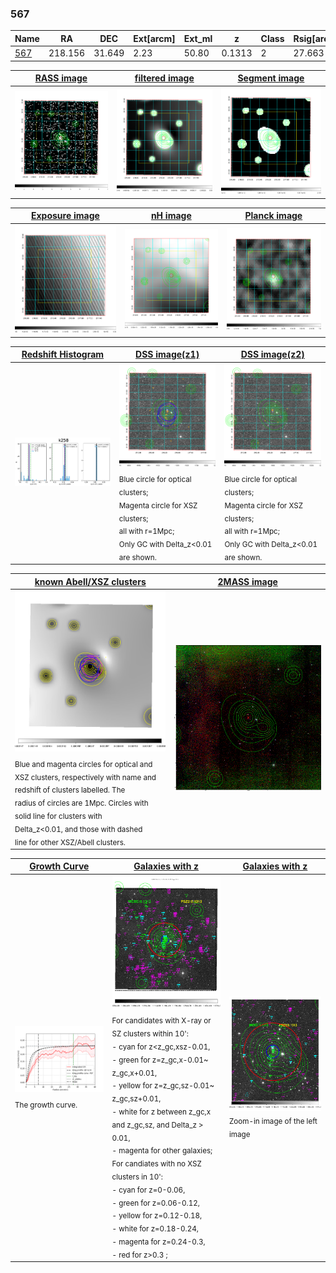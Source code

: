 <div STYLE="page-break-after: always;"></div>

### 567

|Name          |RA          |DEC      | Ext[arcm] | Ext_ml | z    | Class| Rsig[arcmin] | CRsig[c/s] | CR500[c/s] | R500[Mpc] |L500[erg/s]|F500[erg/s/cm^2]| M500[Msun]|Tx[keV]|beta|GC(XSZ,Delta_z<0.01)| GC(OPT,Delta_z<0.01)|GC|alias|
|--------------|------------|------------|---|---|-----------|--------|------|------|----|----|----|----|----|----|----|----|----|----|---|
|[567](script/567.md)     | 218.156       | 31.649       | 2.23    | 50.80   | 0.1313 | 2   | 27.663 |0.258 |0.230 |1.018 |2.145e+44 |4.711e-12 |3.404e+14 |4.752 |0.558 |Tar, |Wen, |Tar, |k258|

|[RASS image](../image/567/567_img.pdf)|[filtered image](../image/567/567_fil.pdf)|[Segment image](../image/567/567_seg.pdf)|
|-------------------|--------------------|-------------------|
| <img src="../image/567/567_img.png" width="300">  | <img src="../image/567/567_fil.png" width="300">   | <img src="../image/567/567_seg.png" width="300">  |

|[Exposure image](../image/567/567_mex.pdf)| [nH image](../image/567/567_nh.pdf)| [Planck image](../image/567/567_p.pdf)|
|-------------------|--------------------|-------------------|
|<img src="../image/567/567_mex.png" width="300">   | <img src="../image/567/567_nh.png" width="300">    | <img src="../image/567/567_p.png" width="300"> |

|[Redshift Histogram](../image/567/567_zg.pdf) | [DSS image(z1)](../image/567/567_dss_z1.pdf)      |  [DSS image(z2)](../image/567/567_dss_z2.pdf)    |
|-------------------|--------------------|-------------------|
|<img src="../image/567/567_zg.png" width="300"> |<img src="../image/567/567_dss_z1.png" width="300"> <sub><br>Blue circle for optical clusters; <br>Magenta circle for XSZ clusters; <br>all with r=1Mpc; <br>Only GC with Delta_z<0.01 are shown. </sub>| <img src="../image/567/567_dss_z2.png" width="300"><sub><br>Blue circle for optical clusters; <br>Magenta circle for XSZ clusters; <br>all with r=1Mpc; <br>Only GC with Delta_z<0.01 are shown. </sub> |

|[known Abell/XSZ clusters](../image/567/567_m.pdf) | [2MASS image](../image/567/567_2mass.pdf)      |
|-------------------|-------------------|
|<img src=../image/567/567_m.png width="300"> <sub><br>Blue and magenta circles for optical and <br>XSZ clusters, respectively with name and <br>redshift of clusters labelled. The <br>radius of circles are 1Mpc. Circles with <br>solid line for clusters with <br>Delta_z<0.01, and those with dashed <br>line for other XSZ/Abell clusters.        </sub>|<img src="../image/567/567_2mass.png" width="300">  |

|[Growth Curve](../image/567/567_gca_all.png) |[Galaxies with z](../image/567/567_opt_ned.pdf) |[Galaxies with z](../image/567/567_opt_ned_zoom.pdf) |
|-------------------|-------------------|-------------------|
| <img src="../image/567/567_gca_all.png" width="300"> <sub><br>The growth curve.</sub>| <img src=../image/567/567_opt_ned.png width="300"> <br><sub> For candidates with X-ray or SZ clusters within 10': <br> - cyan for z<z_gc,xsz-0.01, <br> - green for z=z_gc,x-0.01~ z_gc,x+0.01, <br> - yellow for z=z_gc,sz-0.01~ z_gc,sz+0.01, <br> - white for z between z_gc,x and z_gc,sz, and Delta_z > 0.01, <br> - magenta for other galaxies; <br>For candiates with no XSZ clusters in 10': <br> - cyan for z=0-0.06, <br> - green for z=0.06-0.12, <br> - yellow for z=0.12-0.18, <br> - white for z=0.18-0.24, <br> - magenta for z=0.24-0.3, <br> - red for z>0.3 ;  </sub>|<img src=../image/567/567_opt_ned_zoom.png width="300">  <br><sub> Zoom-in image of the left image</sub>|




